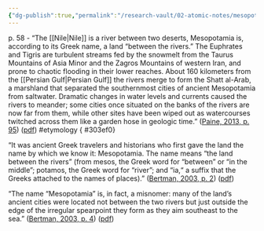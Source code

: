 ```yaml
---
{"dg-publish":true,"permalink":"/research-vault/02-atomic-notes/mesopotamia-means-land-between-the-rivers/"}
---
```


p. 58 - “The [[Nile\|Nile]] is a river between two deserts, Mesopotamia is, according to its Greek name, a land “between the rivers.” The Euphrates and Tigris are turbulent streams fed by the snowmelt from the Taurus Mountains of Asia Minor and the Zagros Mountains of western Iran, and prone to chaotic flooding in their lower reaches. About 160 kilometers from the [[Persian Gulf\|Persian Gulf]] the rivers merge to form the Shatt al-Arab, a marshland that separated the southernmost cities of ancient Mesopotamia from saltwater. Dramatic changes in water levels and currents caused the rivers to meander; some cities once situated on the banks of the rivers are now far from them, while other sites have been wiped out as watercourses twitched across them like a garden hose in geologic time.” ([Paine, 2013, p. 95](zotero://select/library/items/4KTLUL4E)) ([pdf](zotero://open-pdf/library/items/W3B78V8R?page=95&annotation=PUDEISF6)) #etymology
{ #303ef0}


“It was ancient Greek travelers and historians who first gave the land the name by which we know it: Mesopotamia. The name means “the land between the rivers” (from mesos, the Greek word for “between” or “in the middle”; potamos, the Greek word for “river”; and “ia,“ a suffix that the Greeks attached to the names of places).” ([Bertman, 2003, p. 2](zotero://select/library/items/YPMHZBXL)) ([pdf](zotero://open-pdf/library/items/X3CHJ4P3?page=15&annotation=4XRC6ZJN))


<div class="transclusion internal-embed is-loaded"><div class="markdown-embed">




“The name “Mesopotamia” is, in fact, a misnomer: many of the land’s ancient cities were located not between the two rivers but just outside the edge of the irregular spearpoint they form as they aim southeast to the sea.” ([Bertman, 2003, p. 4](zotero://select/library/items/YPMHZBXL)) ([pdf](zotero://open-pdf/library/items/X3CHJ4P3?page=17&annotation=CWYZYRF5))

</div></div>

